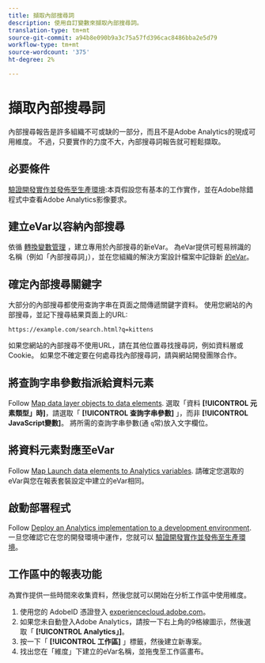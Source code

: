 ```yaml
---
title: 擷取內部搜尋詞
description: 使用自訂變數來擷取內部搜尋詞。
translation-type: tm+mt
source-git-commit: a94b8e090b9a3c75a57fd396cac8486bba2e5d79
workflow-type: tm+mt
source-wordcount: '375'
ht-degree: 2%

---
```



# 擷取內部搜尋詞

內部搜尋報告是許多組織不可或缺的一部分，而且不是Adobe Analytics的現成可用維度。 不過，只要實作的力度不大，內部搜尋詞報告就可輕鬆擷取。

## 必要條件

[驗證開發實作並發佈至生產環境](../launch/validate-publish-prod.md):本頁假設您有基本的工作實作，並在Adobe除錯程式中查看Adobe Analytics影像要求。

## 建立eVar以容納內部搜尋

依循 [轉換變數管理](/help/admin/admin/conversion-var-admin/conversion-var-admin.md) ，建立專用於內部搜尋的新eVar。 為eVar提供可輕易辨識的名稱（例如「內部搜尋詞」），並在您組織的解決方案設計檔案中記錄新 [的eVar](../prepare/solution-design.md)。

## 確定內部搜尋關鍵字

大部分的內部搜尋都使用查詢字串在頁面之間傳遞關鍵字資料。 使用您網站的內部搜尋，並記下搜尋結果頁面上的URL:

`https://example.com/search.html?q=kittens`

如果您網站的內部搜尋不使用URL，請在其他位置尋找搜尋詞，例如資料層或Cookie。 如果您不確定要在何處尋找內部搜尋詞，請與網站開發團隊合作。

## 將查詢字串參數指派給資料元素

Follow [Map data layer objects to data elements](../launch/layer-to-elements.md). 選取「資料 **[!UICONTROL 元素類型」時]**，請選取「 **[!UICONTROL 查詢字串參數]** 」，而非 **[!UICONTROL JavaScript變數]**。 將所需的查詢字串參數(通 `q`常)放入文字欄位。

## 將資料元素對應至eVar

Follow [Map Launch data elements to Analytics variables](../launch/elements-to-variable.md). 請確定您選取的eVar與您在報表套裝設定中建立的eVar相同。

## 啟動部署程式

Follow [Deploy an Analytics implementation to a development environment](../launch/deploy-dev.md). 一旦您確認它在您的開發環境中運作，您就可以 [驗證開發實作並發佈至生產環境](../launch/validate-publish-prod.md)。

## 工作區中的報表功能

為實作提供一些時間來收集資料，然後您就可以開始在分析工作區中使用維度。

1. 使用您的 AdobeID 憑證登入 [experiencecloud.adobe.com](https://experiencecloud.adobe.com)。
2. 如果您未自動登入Adobe Analytics，請按一下右上角的9格線圖示，然後選取「 **[!UICONTROL Analytics」]**。
3. 按一下「 **[!UICONTROL 工作區]** 」標籤，然後建立新專案。
4. 找出您在「維度」下建立的eVar名稱，並拖曳至工作區畫布。
